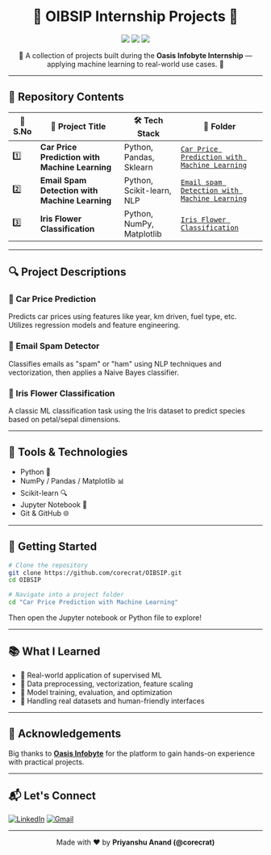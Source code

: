 
<h1 align="center">🌟 OIBSIP Internship Projects 🌟</h1>
<p align="center">
  <img src="https://img.shields.io/badge/Internship-Oasis%20Infobyte-blue?style=flat-square&logo=github" />
  <img src="https://img.shields.io/badge/Level-Beginner--Intermediate-yellow?style=flat-square" />
  <img src="https://img.shields.io/github/last-commit/corecrat/OIBSIP?style=flat-square" />
</p>

<p align="center">🚀 A collection of projects built during the <strong>Oasis Infobyte Internship</strong> — applying machine learning to real-world use cases. 🚀</p>

---

## 📂 Repository Contents

| 🔢 S.No | 📁 Project Title                                      | 🛠️ Tech Stack              | 🔗 Folder |
|--------|--------------------------------------------------------|-----------------------------|-----------|
| 1️⃣     | **Car Price Prediction with Machine Learning**        | Python, Pandas, Sklearn     | [`Car Price Prediction with Machine Learning`](./Car%20Price%20Prediction%20with%20Machine%20Learning) |
| 2️⃣     | **Email Spam Detection with Machine Learning**        | Python, Scikit-learn, NLP   | [`Email spam Detection with Machine Learning`](./Email%20spam%20Detection%20with%20Machine%20Learning) |
| 3️⃣     | **Iris Flower Classification**                        | Python, NumPy, Matplotlib   | [`Iris Flower Classification`](./Iris%20Flower%20Classification) |

---

## 🔍 Project Descriptions

### 📌 Car Price Prediction
Predicts car prices using features like year, km driven, fuel type, etc. Utilizes regression models and feature engineering.

### 📌 Email Spam Detector
Classifies emails as "spam" or "ham" using NLP techniques and vectorization, then applies a Naive Bayes classifier.

### 📌 Iris Flower Classification
A classic ML classification task using the Iris dataset to predict species based on petal/sepal dimensions.

---

## 🧰 Tools & Technologies

- Python 🐍
- NumPy / Pandas / Matplotlib 📊
- Scikit-learn 🔍
- Jupyter Notebook 📓
- Git & GitHub 🌐

---

## 🚀 Getting Started

```bash
# Clone the repository
git clone https://github.com/corecrat/OIBSIP.git
cd OIBSIP

# Navigate into a project folder
cd "Car Price Prediction with Machine Learning"
```

Then open the Jupyter notebook or Python file to explore!

---

## 📚 What I Learned

- 🔹 Real-world application of supervised ML
- 🔹 Data preprocessing, vectorization, feature scaling
- 🔹 Model training, evaluation, and optimization
- 🔹 Handling real datasets and human-friendly interfaces

---

## 🙌 Acknowledgements

Big thanks to **[Oasis Infobyte](https://www.oasisinfobyte.com/)** for the platform to gain hands-on experience with practical projects.

---

## 📬 Let's Connect

[![LinkedIn](https://img.shields.io/badge/LinkedIn-blue?style=flat-square&logo=linkedin)](https://linkedin.com/in/priyanshu-anand-b1773b268)
[![Gmail](https://img.shields.io/badge/Gmail-red?style=flat-square&logo=gmail)](mailto:priyanshuanand9880@gmail.com)

---

<p align="center">
  Made with ❤️ by <strong>Priyanshu Anand (@corecrat)</strong>
</p>
